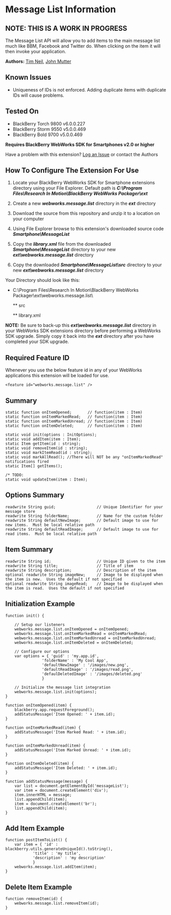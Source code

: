 # Message List Information

## NOTE: THIS IS A WORK IN PROGRESS

The Message List API will allow you to add items to the main message list much like BBM, Facebook and Twitter do.  When clicking on the item it will then invoke your application. 

**Authors:** [Tim Neil](https://github.com/tneil), [John Mutter](https://github.com/jmutter)

## Known Issues

* Uniqueness of IDs is not enforced. Adding duplicate items with duplicate IDs will cause problems.

## Tested On

* BlackBerry Torch 9800 v6.0.0.227
* BlackBerry Storm 9550 v5.0.0.469
* BlackBerry Bold 9700 v5.0.0.469

**Requires BlackBerry WebWorks SDK for Smartphones v2.0 or higher**

Have a problem with this extension?  [Log an Issue](https://github.com/blackberry/WebWorks-Community-APIs/issues) or contact the Authors

## How To Configure The Extension For Use

1. Locate your BlackBerry WebWorks SDK for Smartphone extensions directory using your File Explorer.  Default path is _**C:\Program Files\Research In Motion\BlackBerry WebWorks Packager\ext**_

2. Create a new _**webworks.message.list**_ directory in the _**ext**_ directory

3. Download the source from this repository and unzip it to a location on your computer

4. Using File Explorer browse to this extension's downloaded source code _**Smartphone\MessageList**_

5. Copy the _**library.xml**_ file from the downloaded _**Smartphone\MessageList**_ directory to your new _**ext\webworks.message.list**_ directory

6. Copy the downloaded _**Smartphone\MessageList\src**_ directory to your new _**ext\webworks.message.list**_ directory

Your Directory should look like this:

* C:\Program Files\Research In Motion\BlackBerry WebWorks Packager\ext\webworks.message.list\

	** src

	** library.xml

**NOTE:** Be sure to back-up this _**ext\webworks.message.list**_ directory in your WebWorks SDK extensions directory before performing a WebWorks SDK upgrade. Simply copy it back into the _**ext**_ directory after you have completed your SDK upgrade.

## Required Feature ID
Whenever you use the below feature id in any of your WebWorks applications this extension will be loaded for use.

    <feature id="webworks.message.list" />

## Summary

    static function onItemOpened;  		// function(item : Item)
	static function onItemMarkedRead;	// function(item : Item)
	static function onItemMarkedUnread;	// function(item : Item)
	static function onItemDeleted;		// function(item : Item)
	
	static void init(options : InitOptions); 
    static void addItem(item : Item); 
	static Item getItem(id : string);
	static void removeItem(id : string);
	static void markItemRead(id : string);
	static void markAllRead(); //There will NOT be any "onItemMarkedRead" notifications fired
	static Item[] getItems();  
	
	/* TODO: 		
	static void updateItem(item : Item);
	

## Options Summary

    readwrite String guid;  				// Unique Identifier for your message store
	readwrite String folderName; 			// Name for the custom folder
	readwrite String defaultNewImage;		// Default image to use for new items.  Must be local relative path
	readwrite String defaultReadImage;		// Default image to use for read items.  Must be local relative path
	
## Item Summary

    readwrite String id;					// Unique ID given to the item
	readwrite String title; 				// Title of item
	readwrite String description;			// Description of the item
	optional readwrite String imageNew;		// Image to be displayed when the item is new.  Uses the default if not specified
	optional readwrite String imageRead;	// Image to be displayed when the item is read.  Uses the default if not specified

## Initialization Example

    function init() {
 	    
		// Setup our listeners
		webworks.message.list.onItemOpened = onItemOpened;
		webworks.message.list.onItemMarkedRead = onItemMarkedRead;
		webworks.message.list.onItemMarkedUnread = onItemMarkedUnread;
		webworks.message.list.onItemDeleted = onItemDeleted;
		
		// Configure our options
		var options = { 'guid' : 'my.app.id',
					'folderName' : 'My Cool App',
					'defaultNewImage' : '/images/new.png',
					'defaultReadImage' : '/images/read.png',
					'defaulDeletedImage' : '/images/deleted.png'
				    }
	    
		// Initialize the message list integration
	    webworks.message.list.init(options);
    }

    function onItemOpened(item) {
		blackberry.app.requestForeground();
		addStatusMessage('Item Opened: ' + item.id);
    }

    function onItemMarkedRead(item) {
		addStatusMessage('Item Marked Read: ' + item.id);
	}
	
	function onItemMarkedUnread(item) {
		addStatusMessage('Item Marked Unread: ' + item.id);
	}

	function onItemDeleted(item) {
		addStatusMessage('Item Deleted: ' + item.id);
	}
	
	function addStatusMessage(message) {
		var list = document.getElementById('messageList');
		var item = document.createElement('div');
		item.innerHTML = message;
		list.appendChild(item);
		item = document.createElement('br');
		list.appendChild(item);
	}

## Add Item Example

    function postItemToList() {
	    var item = { 'id' : blackberry.utils.generateUniqueId().toString(),
				'title' : 'my title',
				'description' : 'my description'
				}
	    webworks.message.list.addItem(item);
    }
	
## Delete Item Example

    function removeItem(id) {
		webworks.message.list.removeItem(id);
	}
	

